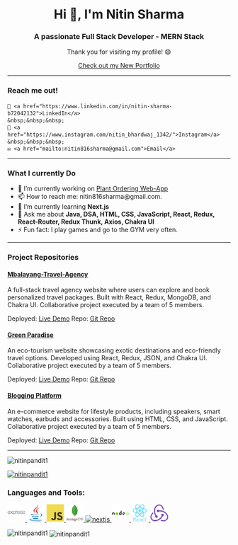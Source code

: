 <!DOCTYPE html>
<html lang="en">
<head>
  <meta charset="UTF-8">
  <meta name="viewport" content="width=device-width, initial-scale=1.0">
 
</head>
<body>
  <h1 align="center">Hi 👋, I'm Nitin Sharma</h1>
  <h3 align="center">A passionate Full Stack Developer - MERN Stack</h3>

  <p align="center">Thank you for visiting my profile! 😄</p>
  <p align="center"><a href="https://nitinpandit1.github.io">Check out my New Portfolio</a></p>

  <hr>

  

  

  <h3>Reach me out!</h3>
  <p>
   
 
    💼 <a href="https://www.linkedin.com/in/nitin-sharma-b72042132">LinkedIn</a>
    &nbsp;&nbsp;&nbsp;
    📸 <a href="https://www.instagram.com/nitin_bhardwaj_1342/">Instagram</a>
    &nbsp;&nbsp;&nbsp;
    ✉️ <a href="mailto:nitin816sharma@gmail.com">Email</a>
  </p>

  <hr>

  <h3>What I currently Do</h3>
  <ul>
    <li>🔭 I’m currently working on <a href="https://64a940ff7ed34f6e792eb18b--fluffy-cocada-764c66.netlify.app/">Plant Ordering Web-App</a></li>
    <li>📫 How to reach me: nitin816sharma@gmail.com.</li>
    <li>🌱 I’m currently learning <strong>Next.js</strong></li>
    <li>💬 Ask me about <strong>Java, DSA, HTML, CSS, JavaScript, React, Redux, React-Router, Redux Thunk, Axios, Chakra UI</strong></li>
    <li>⚡ Fun fact: I play games and go to the GYM very often.</li>
  </ul>

  <hr>
  
### Project Repositories


#### [Mbalayang-Travel-Agency](https://github.com/NITINPANDIT1/mbalayang)

A full-stack travel agency website where users can explore and book personalized travel packages. Built with React, Redux, MongoDB, and Chakra UI. Collaborative project executed by a team of 5 members.

Deployed: [Live Demo](https://mbalayang.vercel.app/)
Repo: [Git Repo](https://github.com/NITINPANDIT1/mbalayang)

#### [Green Paradise](https://github.com/NITINPANDIT1/project--spiffy/tree/main)

An eco-tourism website showcasing exotic destinations and eco-friendly travel options. Developed using React, Redux, JSON, and Chakra UI. Collaborative project executed by a team of 5 members.

Deployed: [Live Demo](https://fluffy-cocada-764c66.netlify.app/)
Repo: [Git Repo](https://github.com/NITINPANDIT1/project--spiffy/tree/main)

#### [Blogging Platform](https://github.com/ShubhamRaut187/Project-Boatlifestyle-Clone-Masai-)
An e-commerce website for lifestyle products, including speakers, smart watches, earbuds and accessories. Built using HTML, CSS, and JavaScript. Collaborative project executed by a team of 5 members.

Deployed: [Live Demo](https://cozy-kitten-74789c.netlify.app/products)
Repo: [Git Repo](https://github.com/ShubhamRaut187/Project-Boatlifestyle-Clone-Masai-)

<hr>
<p align="left"> <img src="https://komarev.com/ghpvc/?username=nitinpandit1&label=Profile%20views&color=0e75b6&style=flat" alt="nitinpandit1" /> </p>

<p align="left"> <a href="https://github.com/ryo-ma/github-profile-trophy"><img src="https://github-profile-trophy.vercel.app/?username=nitinpandit1" alt="nitinpandit1" /></a> </p>



<h3 align="left">Languages and Tools:</h3>
<p align="left"> <a href="https://expressjs.com" target="_blank" rel="noreferrer"> <img src="https://raw.githubusercontent.com/devicons/devicon/master/icons/express/express-original-wordmark.svg" alt="express" width="40" height="40"/> </a> <a href="https://www.java.com" target="_blank" rel="noreferrer"> <img src="https://raw.githubusercontent.com/devicons/devicon/master/icons/java/java-original.svg" alt="java" width="40" height="40"/> </a> <a href="https://developer.mozilla.org/en-US/docs/Web/JavaScript" target="_blank" rel="noreferrer"> <img src="https://raw.githubusercontent.com/devicons/devicon/master/icons/javascript/javascript-original.svg" alt="javascript" width="40" height="40"/> </a> <a href="https://www.mongodb.com/" target="_blank" rel="noreferrer"> <img src="https://raw.githubusercontent.com/devicons/devicon/master/icons/mongodb/mongodb-original-wordmark.svg" alt="mongodb" width="40" height="40"/> </a> <a href="https://nextjs.org/" target="_blank" rel="noreferrer"> <img src="https://cdn.worldvectorlogo.com/logos/nextjs-2.svg" alt="nextjs" width="40" height="40"/> </a> <a href="https://nodejs.org" target="_blank" rel="noreferrer"> <img src="https://raw.githubusercontent.com/devicons/devicon/master/icons/nodejs/nodejs-original-wordmark.svg" alt="nodejs" width="40" height="40"/> </a> <a href="https://reactjs.org/" target="_blank" rel="noreferrer"> <img src="https://raw.githubusercontent.com/devicons/devicon/master/icons/react/react-original-wordmark.svg" alt="react" width="40" height="40"/> </a> <a href="https://redux.js.org" target="_blank" rel="noreferrer"> <img src="https://raw.githubusercontent.com/devicons/devicon/master/icons/redux/redux-original.svg" alt="redux" width="40" height="40"/> </a> </p>

<p><img align="left" src="https://github-readme-stats.vercel.app/api/top-langs?username=nitinpandit1&show_icons=true&locale=en&layout=compact" alt="nitinpandit1" /></p>

<p>&nbsp;<img align="center" src="https://github-readme-stats.vercel.app/api?username=nitinpandit1&show_icons=true&locale=en" alt="nitinpandit1" /></p>
